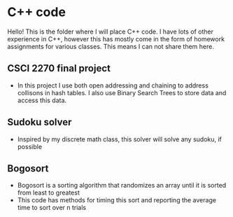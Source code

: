 
# C++ code
Hello! This is the folder where I will place C++ code. I have lots of other experience in 
C++, however this has mostly come in the form of homework assignments for various classes. This means I can not share them here.

## CSCI 2270 final project
- In this project I use both open addressing and chaining to address collisons in hash tables. I also use Binary Search Trees to store data and access this data.

## Sudoku solver
- Inspired by my discrete math class, this solver will solve any sudoku, if possible

## Bogosort
- Bogosort is a sorting algorithm that randomizes an array until it is sorted from least to greatest
- This code has methods for timing this sort and reporting the average time to sort over n trials


